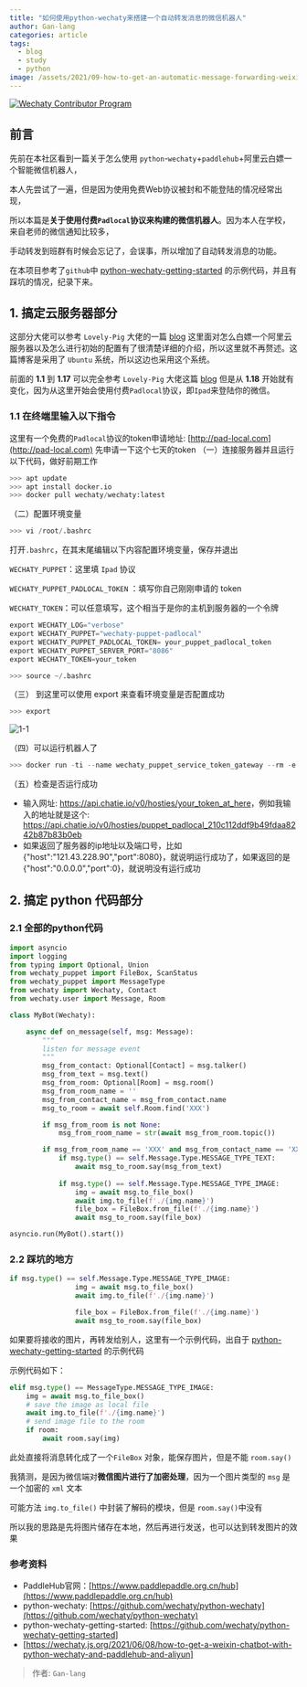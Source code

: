 ```yaml
---
title: "如何使用python-wechaty来搭建一个自动转发消息的微信机器人"
author: Gan-lang
categories: article
tags:
  - blog
  - study
  - python
image: /assets/2021/09-how-to-get-an-automatic-message-forwarding-weixin-chatbot-with-python-wechaty-aliyun/cover.jpg
---
```


[![Wechaty Contributor Program](https://img.shields.io/badge/Wechaty-Contributor%20Program-green.svg)](https://wechaty.js.org/docs/contributing/)

## 前言

先前在本社区看到一篇关于怎么使用 `python`-`wechaty`+`paddlehub`+阿里云白嫖一个智能微信机器人，

本人先尝试了一遍，但是因为使用免费Web协议被封和不能登陆的情况经常出现，

所以本篇是**关于使用付费`Padlocal`协议来构建的微信机器人**。因为本人在学校，来自老师的微信通知比较多，

手动转发到班群有时候会忘记了，会误事，所以增加了自动转发消息的功能。

在本项目参考了`github`中 [python-wechaty-getting-started](https://github.com/wechaty/python-wechaty-getting-started) 的示例代码，并且有踩坑的情况，纪录下来。

## 1. 搞定云服务器部分

这部分大佬可以参考 `Lovely-Pig` 大佬的一篇 [blog](https://wechaty.js.org/2021/06/08/how-to-get-a-weixin-chatbot-with-python-wechaty-and-paddlehub-and-aliyun/) 这里面对怎么白嫖一个阿里云服务器以及怎么进行初始的配置有了很清楚详细的介绍，所以这里就不再赘述。这篇博客是采用了 `Ubuntu` 系统，所以这边也采用这个系统。

前面的  **1.1** 到 **1.17** 可以完全参考 `Lovely-Pig` 大佬这篇 [blog](https://wechaty.js.org/2021/06/08/how-to-get-a-weixin-chatbot-with-python-wechaty-and-paddlehub-and-aliyun/) 但是从 **1.18** 开始就有变化，因为从这里开始会使用付费`Padlocal`协议，即`Ipad`来登陆你的微信。

### 1.1 在终端里输入以下指令

这里有一个免费的`Padlocal`协议的token申请地址: [http://pad-local.com](http://pad-local.com)
先申请一下这个七天的token
（一）连接服务器并且运行以下代码，做好前期工作

```python
>>> apt update
>>> apt install docker.io
>>> docker pull wechaty/wechaty:latest
```

（二）配置环境变量

```python
>>> vi /root/.bashrc
```

  打开`.bashrc`，在其末尾编辑以下内容配置环境变量，保存并退出

`WECHATY_PUPPET`：这里填 `Ipad` 协议

`WECHATY_PUPPET_PADLOCAL_TOKEN` ：填写你自己刚刚申请的 token

`WECHATY_TOKEN`：可以任意填写，这个相当于是你的主机到服务器的一个令牌

```python
export WECHATY_LOG="verbose"
export WECHATY_PUPPET="wechaty-puppet-padlocal"
export WECHATY_PUPPET_PADLOCAL_TOKEN= your_puppet_padlocal_token
export WECHATY_PUPPET_SERVER_PORT="8086"
export WECHATY_TOKEN=your_token
```

```python
>>> source ~/.bashrc
```

（三） 到这里可以使用 export 来查看环境变量是否配置成功

```python
>>> export
```

![1-1](/assets/2021/09-how-to-get-an-automatic-message-forwarding-weixin-chatbot-with-python-wechaty-aliyun/1-1.png)

（四）可以运行机器人了

```python
>>> docker run -ti --name wechaty_puppet_service_token_gateway --rm -e WECHATY_LOG -e WECHATY_PUPPET -e WECHATY_PUPPET_PADLOCAL_TOKEN -e WECHATY_PUPPET_SERVER_PORT -e WECHATY_TOKEN -p "$WECHATY_PUPPET_SERVER_PORT:$WECHATY_PUPPET_SERVER_PORT" wechaty/wechaty:0.56
```

（五）检查是否运行成功

- 输入网址: <https://api.chatie.io/v0/hosties/your_token_at_here>，例如我输入的地址就是这个: <https://api.chatie.io/v0/hosties/puppet_padlocal_210c112ddf9b49fdaa8242b87b83b0eb>
- 如果返回了服务器的ip地址以及端口号，比如{"host":"121.43.228.90","port":8080}，就说明运行成功了，如果返回的是{"host":"0.0.0.0","port":0}，就说明没有运行成功

## 2. 搞定 python 代码部分

### 2.1 全部的python代码

```python
import asyncio
import logging
from typing import Optional, Union
from wechaty_puppet import FileBox, ScanStatus
from wechaty_puppet import MessageType
from wechaty import Wechaty, Contact
from wechaty.user import Message, Room

class MyBot(Wechaty):

    async def on_message(self, msg: Message):
        """
        listen for message event
        """
        msg_from_contact: Optional[Contact] = msg.talker()       
        msg_from_text = msg.text()                                  
        msg_from_room: Optional[Room] = msg.room()                  
        msg_from_room_name = ''                                     
        msg_from_contact_name = msg_from_contact.name              
        msg_to_room = await self.Room.find('XXX')

        if msg_from_room is not None:                              
            msg_from_room_name = str(await msg_from_room.topic())

        if msg_from_room_name == 'XXX' and msg_from_contact_name == 'XXX':
            if msg.type() == self.Message.Type.MESSAGE_TYPE_TEXT:
                await msg_to_room.say(msg_from_text)
                
            if msg.type() == self.Message.Type.MESSAGE_TYPE_IMAGE:      
                img = await msg.to_file_box()
                await img.to_file(f'./{img.name}')
                file_box = FileBox.from_file(f'./{img.name}')           
                await msg_to_room.say(file_box)

asyncio.run(MyBot().start())
```

### 2.2 踩坑的地方

```python
if msg.type() == self.Message.Type.MESSAGE_TYPE_IMAGE:      
                img = await msg.to_file_box()
                await img.to_file(f'./{img.name}')

                file_box = FileBox.from_file(f'./{img.name}')           # 注意路径，以及文件不能为空
                await msg_to_room.say(file_box)
```

如果要将接收的图片，再转发给别人，这里有一个示例代码，出自于 [python-wechaty-getting-started](https://github.com/wechaty/python-wechaty-getting-started) 的示例代码

示例代码如下：

```python
elif msg.type() == MessageType.MESSAGE_TYPE_IMAGE:
    img = await msg.to_file_box()
    # save the image as local file
    await img.to_file(f'./{img.name}')
    # send image file to the room
    if room:
        await room.say(img)
```

此处直接将消息转化成了一个`FileBox` 对象，能保存图片，但是不能 `room.say()`

我猜测，是因为微信端对**微信图片进行了加密处理**，因为一个图片类型的 `msg` 是一个加密的 `xml` 文本

可能方法 `img.to_file()` 中封装了解码的模块，但是 `room.say()`中没有

所以我的思路是先将图片储存在本地，然后再进行发送，也可以达到转发图片的效果

### 参考资料

- PaddleHub官网：[https://www.paddlepaddle.org.cn/hub](https://www.paddlepaddle.org.cn/hub)
- python-wechaty: [https://github.com/wechaty/python-wechaty](https://github.com/wechaty/python-wechaty)
- python-wechaty-getting-started: [https://github.com/wechaty/python-wechaty-getting-started]
- [https://wechaty.js.org/2021/06/08/how-to-get-a-weixin-chatbot-with-python-wechaty-and-paddlehub-and-aliyun]

> 作者: `Gan-lang`
